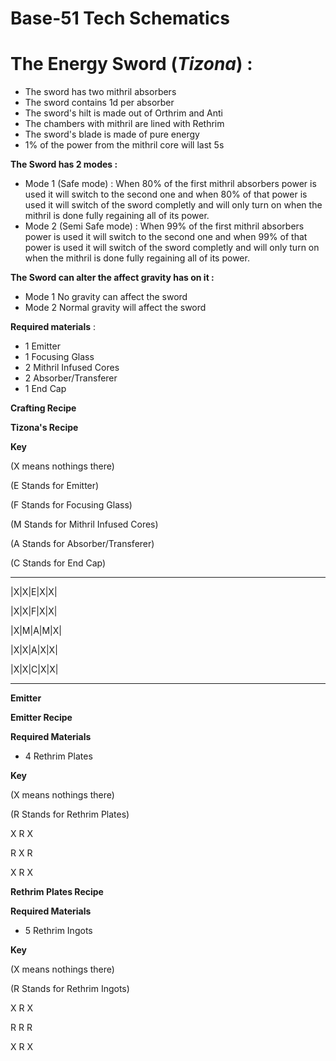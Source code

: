 # Base-51 Tech Schematics

# The Energy Sword (_Tizona_)  :
- The sword has two mithril absorbers
- The sword contains 1d per absorber
- The sword's hilt is made out of Orthrim and Anti
- The chambers with mithril are lined with Rethrim
- The sword's blade is made of pure energy
- 1% of the power from the mithril core will last 5s 

**The Sword has 2 modes :**
  - Mode 1 (Safe mode) : When 80% of the first mithril absorbers power is used it will switch to the second one and when 80% of that power is used it will switch of the sword completly and will only turn on when 
    the mithril is done fully regaining all of its power.
  - Mode 2 (Semi Safe mode) : When 99% of the first mithril absorbers power is used it will switch to the second one and when 99% of that power is used it will switch of the sword completly and will only turn on 
    when the mithril is done fully regaining all of its power.

**The Sword can alter the affect gravity has on it :**
  - Mode 1 No gravity can affect the sword
  - Mode 2 Normal gravity will affect the sword
     
**Required materials** :
  - 1 Emitter
  - 1 Focusing Glass
  - 2 Mithril Infused Cores
  - 2 Absorber/Transferer            
  - 1 End Cap

**Crafting Recipe**  

**Tizona's Recipe**

**Key**

(X means nothings there)

(E Stands for Emitter)

(F Stands for Focusing Glass)

(M Stands for Mithril Infused Cores)

(A Stands for Absorber/Transferer)

(C Stands for End Cap)

___________
|X|X|E|X|X|
 
|X|X|F|X|X|
 
|X|M|A|M|X|
 
|X|X|A|X|X|
 
|X|X|C|X|X|
___________

**Emitter**

**Emitter Recipe**

**Required Materials**
  - 4  Rethrim Plates

**Key**

(X means nothings there)

(R Stands for Rethrim Plates)

X R X

R X R

X R X

**Rethrim Plates Recipe**

**Required Materials**
  - 5 Rethrim Ingots

**Key**

(X means nothings there)

(R Stands for Rethrim Ingots)

X R X

R R R

X R X
